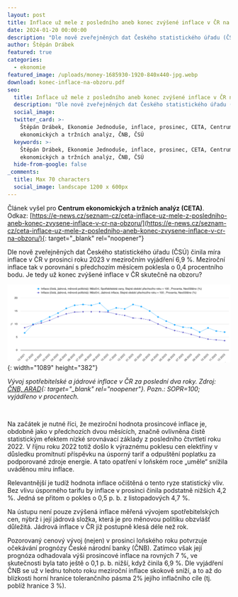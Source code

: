 ```yaml
---
layout: post
title: Inflace už mele z posledního aneb konec zvýšené inflace v ČR na obzoru
date: 2024-01-20 00:00:00
description: "Dle nově zveřejněných dat Českého statistického úřadu (ČSÚ) činila míra inflace v\_ČR v\_prosinci roku 2023 v\_meziročním vyjádření 6,9 %. Meziroční inflace tak v\_porovnání s\_předchozím měsícem poklesla o 0,4 procentního bodu. Je tedy už konec zvýšené inflace v\_ČR skutečně na obzoru?"
author: Štěpán Drábek
featured: true
categories:
  - ekonomie
featured_image: /uploads/money-1685930-1920-840x440-jpg.webp
download: konec-inflace-na-obzoru.pdf
seo:
  title: Inflace už mele z posledního aneb konec zvýšené inflace v ČR na obzoru
  description: "Dle nově zveřejněných dat Českého statistického úřadu (ČSÚ) činila míra inflace v\_ČR v\_prosinci roku 2023 v\_meziročním vyjádření 6,9 %. Meziroční inflace tak v\_porovnání s\_předchozím měsícem poklesla o 0,4 procentního bodu. Je tedy už konec zvýšené inflace v\_ČR skutečně na obzoru?"
  social_image:
  twitter_card: >-
    Štěpán Drábek, Ekonomie Jednoduše, inflace, prosinec, CETA, Centrum
    ekonomických a tržních analýz, ČNB, ČSÚ
  keywords: >-
    Štěpán Drábek, Ekonomie Jednoduše, inflace, prosinec, CETA, Centrum
    ekonomických a tržních analýz, ČNB, ČSÚ
  hide-from-google: false
_comments:
  title: Max 70 characters
  social_image: landscape 1200 x 600px
---
```

Článek vyšel pro&nbsp;**Centrum ekonomických a tržních analýz (CETA)**. Odkaz:&nbsp;[https://e-news.cz/seznam-cz/ceta-inflace-uz-mele-z-posledniho-aneb-konec-zvysene-inflace-v-cr-na-obzoru/](https://e-news.cz/seznam-cz/ceta-inflace-uz-mele-z-posledniho-aneb-konec-zvysene-inflace-v-cr-na-obzoru/){: target="_blank" rel="noopener"}



Dle nově zveřejněných dat Českého statistického úřadu (ČSÚ) činila míra inflace v ČR v prosinci roku 2023 v meziročním vyjádření 6,9 %. Meziroční inflace tak v porovnání s předchozím měsícem poklesla o 0,4 procentního bodu. Je tedy už konec zvýšené inflace v ČR skutečně na obzoru?



![](/uploads/inflace-prosinec.png){: width="1089" height="382"}



*Vývoj spotřebitelské a jádrové inflace v ČR za poslední dva roky. Zdroj: [ČNB, ARAD](https://www.cnb.cz/arad/#/cs/home){: target="_blank" rel="noopener"}. Pozn.: SOPR=100; vyjádřeno v procentech.*



&nbsp;*&nbsp;*&nbsp;

Na začátek je nutné říci, že meziroční hodnota prosincové inflace je, obdobně jako v předchozích dvou měsících, značně ovlivněna čistě statistickým efektem nízké srovnávací základy z posledního čtvrtletí roku 2022. V říjnu roku 2022 totiž došlo k výraznému poklesu cen elektřiny v důsledku promítnutí příspěvku na úsporný tarif a odpuštění poplatku za podporované zdroje energie. A tato opatření v loňském roce „uměle“ snížila uváděnou míru inflace.



Relevantnější je tudíž hodnota inflace očištěná o tento ryze statistický vliv. Bez vlivu úsporného tarifu by inflace v prosinci činila podstatně nižších 4,2 %. Jedná se přitom o pokles o 0,5 p. b. z listopadových 4,7 %.



Na ústupu není pouze zvýšená inflace měřená vývojem spotřebitelských cen, nýbrž i její jádrová složka, která je pro měnovou politiku obzvlášť důležitá. Jádrová inflace v ČR již postupně klesá déle než rok.



Pozorovaný cenový vývoj (nejen) v prosinci loňského roku potvrzuje očekávání prognózy České národní banky (ČNB). Zatímco však její prognóza odhadovala výši prosincové inflace na rovných 7 %, ve skutečnosti byla tato ještě o 0,1 p. b. nižší, když činila 6,9 %. Dle vyjádření ČNB se už v lednu tohoto roku meziroční inflace skokově sníží, a to až do blízkosti horní hranice tolerančního pásma 2% jejího inflačního cíle (tj. poblíž hranice 3 %).